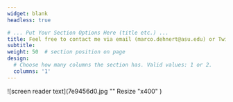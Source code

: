 ```yaml
---
widget: blank
headless: true

# ... Put Your Section Options Here (title etc.) ...
title: Feel free to contact me via email (marco.dehnert@asu.edu) or Twitter (@MarcoDehnert)
subtitle:
weight: 50  # section position on page
design:
  # Choose how many columns the section has. Valid values: 1 or 2.
  columns: '1'
---
```


![screen reader text](7e9456d0.jpg "" Resize "x400" )

